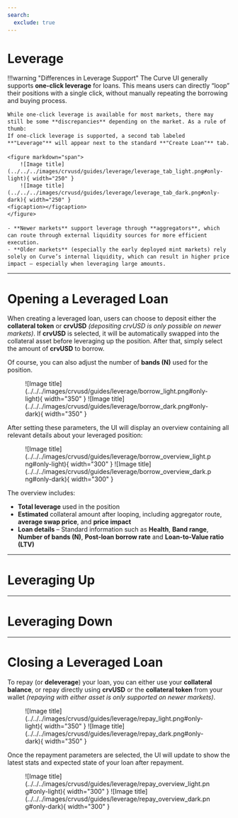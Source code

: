 ```yaml
---
search:
  exclude: true
---
```


<h1>Leverage</h1>

!!!warning "Differences in Leverage Support"
    The Curve UI generally supports **one-click leverage** for loans. This means users can directly “loop” their positions with a single click, without manually repeating the borrowing and buying process.

    While one-click leverage is available for most markets, there may still be some **discrepancies** depending on the market. As a rule of thumb:
    If one-click leverage is supported, a second tab labeled **"Leverage"** will appear next to the standard **"Create Loan"** tab.

    <figure markdown="span">
        ![Image title](../../../images/crvusd/guides/leverage/leverage_tab_light.png#only-light){ width="250" }
        ![Image title](../../../images/crvusd/guides/leverage/leverage_tab_dark.png#only-dark){ width="250" }
    <figcaption></figcaption>
    </figure>

    - **Newer markets** support leverage through **aggregators**, which can route through external liquidity sources for more efficient execution.
    - **Older markets** (especially the early deployed mint markets) rely solely on Curve’s internal liquidity, which can result in higher price impact — especially when leveraging large amounts.


---

# **Opening a Leveraged Loan**

When creating a leveraged loan, users can choose to deposit either the **collateral token** or **crvUSD** *(depositing crvUSD is only possible on newer markets)*.
If **crvUSD** is selected, it will be automatically swapped into the collateral asset before leveraging up the position.
After that, simply select the amount of **crvUSD** to borrow.

Of course, you can also adjust the number of **bands (N)** used for the position.

<figure markdown="span">
    ![Image title](../../../images/crvusd/guides/leverage/borrow_light.png#only-light){ width="350" }
    ![Image title](../../../images/crvusd/guides/leverage/borrow_dark.png#only-dark){ width="350" }
    <figcaption></figcaption>
</figure>

After setting these parameters, the UI will display an overview containing all relevant details about your leveraged position:

<figure markdown="span">
    ![Image title](../../../images/crvusd/guides/leverage/borrow_overview_light.png#only-light){ width="300" }
    ![Image title](../../../images/crvusd/guides/leverage/borrow_overview_dark.png#only-dark){ width="300" }
    <figcaption></figcaption>
</figure>

The overview includes:

- **Total leverage** used in the position
- **Estimated** collateral amount after looping, including aggregator route, **average swap price**, and **price impact**
- **Loan details** – Standard information such as **Health**, **Band range**, **Number of bands (N)**, **Post-loan borrow rate** and **Loan-to-Value ratio (LTV)**

---

# **Leveraging Up**

---

# **Leveraging Down**

---

# **Closing a Leveraged Loan**

To repay (or **deleverage**) your loan, you can either use your **collateral balance**, or repay directly using **crvUSD** or the **collateral token** from your wallet *(repaying with either asset is only supported on newer markets)*.

<figure markdown="span">
    ![Image title](../../../images/crvusd/guides/leverage/repay_light.png#only-light){ width="350" }
    ![Image title](../../../images/crvusd/guides/leverage/repay_dark.png#only-dark){ width="350" }
    <figcaption></figcaption>
</figure>

Once the repayment parameters are selected, the UI will update to show the latest stats and expected state of your loan after repayment.

<figure markdown="span">
    ![Image title](../../../images/crvusd/guides/leverage/repay_overview_light.png#only-light){ width="300" }
    ![Image title](../../../images/crvusd/guides/leverage/repay_overview_dark.png#only-dark){ width="300" }
    <figcaption></figcaption>
</figure>
